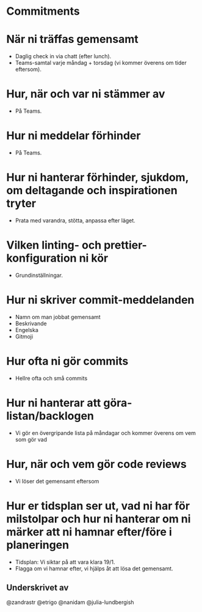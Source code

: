 # Commitments

# När ni träffas gemensamt
- Daglig check in  via chatt (efter lunch). 
- Teams-samtal varje måndag + torsdag (vi kommer överens om tider eftersom).

# Hur, när och var ni stämmer av
- På Teams.

# Hur ni meddelar förhinder
- På Teams. 

# Hur ni hanterar förhinder, sjukdom, om deltagande och inspirationen tryter
- Prata med varandra, stötta, anpassa efter läget. 

# Vilken linting- och prettier-konfiguration ni kör
- Grundinställningar.

# Hur ni skriver commit-meddelanden
- Namn om man jobbat gemensamt
- Beskrivande
- Engelska
- Gitmoji

# Hur ofta ni gör commits
- Hellre ofta och små commits

# Hur ni hanterar att göra-listan/backlogen
- Vi gör en övergripande lista på måndagar och kommer överens om vem som gör vad

# Hur, när och vem gör code reviews
- Vi löser det gemensamt eftersom

# Hur er tidsplan ser ut, vad ni har för milstolpar och hur ni hanterar om ni märker att ni hamnar efter/före i planeringen
- Tidsplan: Vi siktar på att vara klara 19/1. 
- Flagga om vi hamnar efter, vi hjälps åt att lösa det gemensamt.

## Underskrivet av
@zandrastr
@etrigo
@nanidam
@julia-lundbergish
